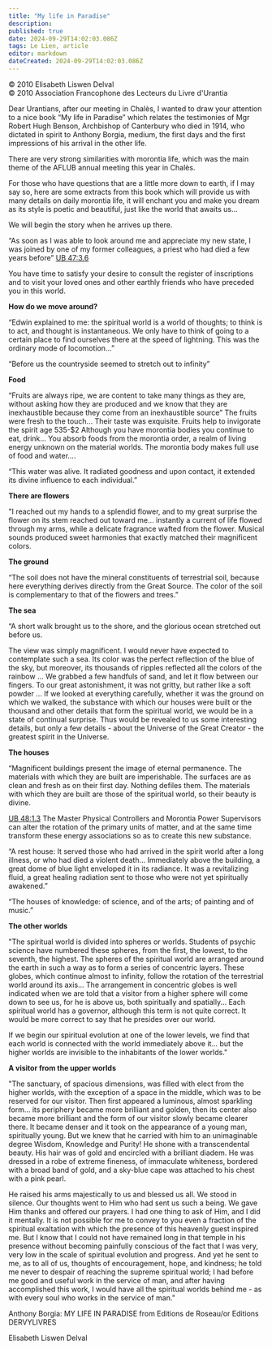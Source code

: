 ```yaml
---
title: "My life in Paradise"
description: 
published: true
date: 2024-09-29T14:02:03.086Z
tags: Le Lien, article
editor: markdown
dateCreated: 2024-09-29T14:02:03.086Z
---
```


<p class="v-card v-sheet theme--light gray lighten-3 px-2">© 2010 Elisabeth Liswen Delval<br>© 2010 Association Francophone des Lecteurs du Livre d'Urantia</p>


Dear Urantians, after our meeting in Chalès, I wanted to draw your attention to a nice book “My life in Paradise” which relates the testimonies of Mgr Robert Hugh Benson, Archbishop of Canterbury who died in 1914, who dictated in spirit to Anthony Borgia, medium, the first days and the first impressions of his arrival in the other life.

There are very strong similarities with morontia life, which was the main theme of the AFLUB annual meeting this year in Chalès.

For those who have questions that are a little more down to earth, if I may say so, here are some extracts from this book which will provide us with many details on daily morontia life, it will enchant you and make you dream as its style is poetic and beautiful, just like the world that awaits us...

We will begin the story when he arrives up there.

“As soon as I was able to look around me and appreciate my new state, I was joined by one of my former colleagues, a priest who had died a few years before” [UB 47:3.6](/en/The_Urantia_Book/47#p3_6)

You have time to satisfy your desire to consult the register of inscriptions and to visit your loved ones and other earthly friends who have preceded you in this world.

**How do we move around?**

“Edwin explained to me: the spiritual world is a world of thoughts; to think is to act, and thought is instantaneous. We only have to think of going to a certain place to find ourselves there at the speed of lightning. This was the ordinary mode of locomotion...”

“Before us the countryside seemed to stretch out to infinity”

**Food**

“Fruits are always ripe, we are content to take many things as they are, without asking how they are produced and we know that they are inexhaustible because they come from an inexhaustible source” The fruits were fresh to the touch... Their taste was exquisite. Fruits help to invigorate the spirit age 535-\$2 Although you have morontia bodies you continue to eat, drink... You absorb foods from the morontia order, a realm of living energy unknown on the material worlds. The morontia body makes full use of food and water....

“This water was alive. It radiated goodness and upon contact, it extended its divine influence to each individual.”

**There are flowers**

"I reached out my hands to a splendid flower, and to my great surprise the flower on its stem reached out toward me... instantly a current of life flowed through my arms, while a delicate fragrance wafted from the flower. Musical sounds produced sweet harmonies that exactly matched their magnificent colors.

**The ground**

“The soil does not have the mineral constituents of terrestrial soil, because here everything derives directly from the Great Source. The color of the soil is complementary to that of the flowers and trees.”

**The sea**

“A short walk brought us to the shore, and the glorious ocean stretched out before us.

The view was simply magnificent. I would never have expected to contemplate such a sea. Its color was the perfect reflection of the blue of the sky, but moreover, its thousands of ripples reflected all the colors of the rainbow ... We grabbed a few handfuls of sand, and let it flow between our fingers. To our great astonishment, it was not gritty, but rather like a soft powder ... If we looked at everything carefully, whether it was the ground on which we walked, the substance with which our houses were built or the thousand and other details that form the spiritual world, we would be in a state of continual surprise. Thus would be revealed to us some interesting details, but only a few details - about the Universe of the Great Creator - the greatest spirit in the Universe.

**The houses**

“Magnificent buildings present the image of eternal permanence. The materials with which they are built are imperishable. The surfaces are as clean and fresh as on their first day. Nothing defiles them. The materials with which they are built are those of the spiritual world, so their beauty is divine.

[UB 48:1.3](/en/The_Urantia_Book/48#p1_3) The Master Physical Controllers and Morontia Power Supervisors can alter the rotation of the primary units of matter, and at the same time transform these energy associations so as to create this new substance.

“A rest house: It served those who had arrived in the spirit world after a long illness, or who had died a violent death... Immediately above the building, a great dome of blue light enveloped it in its radiance. It was a revitalizing fluid, a great healing radiation sent to those who were not yet spiritually awakened.”

“The houses of knowledge: of science, and of the arts; of painting and of music.”

**The other worlds**

"The spiritual world is divided into spheres or worlds. Students of psychic science have numbered these spheres, from the first, the lowest, to the seventh, the highest. The spheres of the spiritual world are arranged around the earth in such a way as to form a series of concentric layers. These globes, which continue almost to infinity, follow the rotation of the terrestrial world around its axis... The arrangement in concentric globes is well indicated when we are told that a visitor from a higher sphere will come down to see us, for he is above us, both spiritually and spatially... Each spiritual world has a governor, although this term is not quite correct. It would be more correct to say that he presides over our world.

If we begin our spiritual evolution at one of the lower levels, we find that each world is connected with the world immediately above it... but the higher worlds are invisible to the inhabitants of the lower worlds."

**A visitor from the upper worlds**

"The sanctuary, of spacious dimensions, was filled with elect from the higher worlds, with the exception of a space in the middle, which was to be reserved for our visitor. Then first appeared a luminous, almost sparkling form... its periphery became more brilliant and golden, then its center also became more brilliant and the form of our visitor slowly became clearer there. It became denser and it took on the appearance of a young man, spiritually young. But we knew that he carried with him to an unimaginable degree Wisdom, Knowledge and Purity! He shone with a transcendental beauty. His hair was of gold and encircled with a brilliant diadem. He was dressed in a robe of extreme fineness, of immaculate whiteness, bordered with a broad band of gold, and a sky-blue cape was attached to his chest with a pink pearl.

He raised his arms majestically to us and blessed us all. We stood in silence. Our thoughts went to Him who had sent us such a being. We gave Him thanks and offered our prayers. I had one thing to ask of Him, and I did it mentally. It is not possible for me to convey to you even a fraction of the spiritual exaltation with which the presence of this heavenly guest inspired me. But I know that I could not have remained long in that temple in his presence without becoming painfully conscious of the fact that I was very, very low in the scale of spiritual evolution and progress. And yet he sent to me, as to all of us, thoughts of encouragement, hope, and kindness; he told me never to despair of reaching the supreme spiritual world; I had before me good and useful work in the service of man, and after having accomplished this work, I would have all the spiritual worlds behind me - as with every soul who works in the service of man."

Anthony Borgia: MY LIFE IN PARADISE from Editions de Roseau/or Editions DERVYLIVRES

Elisabeth Liswen Delval

